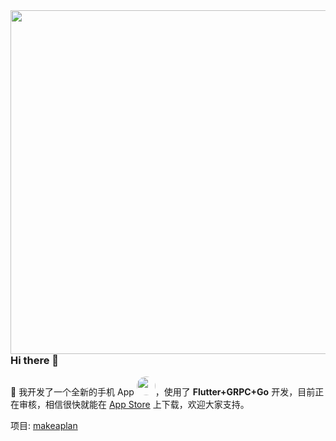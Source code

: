 <img align='right' width="550px" src="https://raw.githubusercontent.com/DuanJiaNing/makeaplan_public/main/preview.png">

### Hi there 👋

🎉 我开发了一个全新的手机 App <img width="30px" style="border-radius:200px" src="https://raw.githubusercontent.com/DuanJiaNing/makeaplan_public/main/logo1.png"/>，使用了 <b>Flutter+GRPC+Go</b> 开发，目前正在审核，相信很快就能在 [App Store](https://itunes.apple.com/app/id1541785145) 上下载，欢迎大家支持。

项目: [makeaplan](https://github.com/DuanJiaNing/makeaplan_public)

<!--
**DuanJiaNing/DuanJiaNing** is a ✨ _special_ ✨ repository because its `README.md` (this file) appears on your GitHub profile.

Here are some ideas to get you started:

- 🔭 I’m currently working on ...
- 🌱 I’m currently learning ...
- 👯 I’m looking to collaborate on ...
- 🤔 I’m looking for help with ...
- 💬 Ask me about ...
- 📫 How to reach me: ...
- 😄 Pronouns: ...
- ⚡ Fun fact: ...
-->

